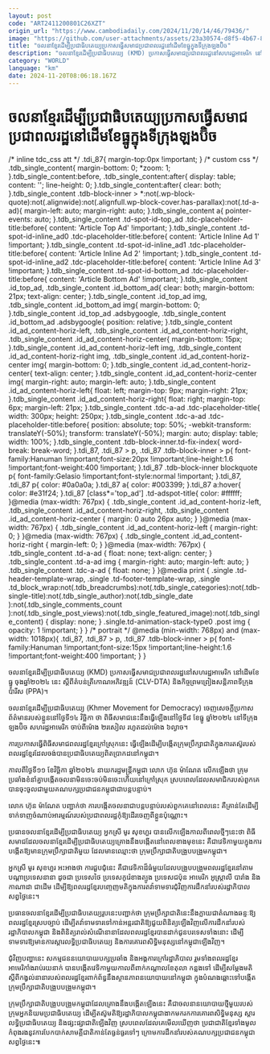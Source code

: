 ```yaml
---
layout: post
code: "ART2411200801C26XZT"
origin_url: "https://www.cambodiadaily.com/2024/11/20/14/46/79436/"
image: "https://github.com/user-attachments/assets/23a30574-d8f5-4b67-8c2c-47e6942bcdef"
title: "ចលនា​ខ្មែរ​ដើម្បី​ប្រជាធិបតេយ្យ​ប្រកាស​ធ្វើ​សមាជ​ប្រជាពលរដ្ឋ​នៅ​ដើម​ខែ​ធ្នូ​ក្នុង​ទីក្រុង​ឡងប៊ិច"
description: "ចលនា​ខ្មែរ​ដើម្បី​ប្រជាធិបតេយ្យ (KMD) ប្រកាស​ធ្វើ​សមាជ​ប្រជាពលរដ្ឋ​នៅ​សហរដ្ឋ​អាមេរិក នៅ​ដើម​ខែ​ធ្នូ ចុង​ឆ្នាំ​២០២៤ នេះ ស្ដីពី​តំបន់​ត្រីកោណ​អភិវឌ្ឍន៍ (CLV-DTA) និង​កិច្ចព្រមព្រៀង​សន្តិភាព​ទីក្រុង​ប៉ារីស (PPA)។"
category: "WORLD"
language: "km"
date: 2024-11-20T08:06:18.167Z
---
```


# ចលនា​ខ្មែរ​ដើម្បី​ប្រជាធិបតេយ្យ​ប្រកាស​ធ្វើ​សមាជ​ប្រជាពលរដ្ឋ​នៅ​ដើម​ខែ​ធ្នូ​ក្នុង​ទីក្រុង​ឡងប៊ិច

/\* inline tdc\_css att \*/ .tdi\_87{ margin-top:0px !important; } /\* custom css \*/ .tdb\_single\_content{ margin-bottom: 0; \*zoom: 1; }.tdb\_single\_content:before, .tdb\_single\_content:after{ display: table; content: ''; line-height: 0; }.tdb\_single\_content:after{ clear: both; }.tdb\_single\_content .tdb-block-inner > \*:not(.wp-block-quote):not(.alignwide):not(.alignfull.wp-block-cover.has-parallax):not(.td-a-ad){ margin-left: auto; margin-right: auto; }.tdb\_single\_content a{ pointer-events: auto; }.tdb\_single\_content .td-spot-id-top\_ad .tdc-placeholder-title:before{ content: 'Article Top Ad' !important; }.tdb\_single\_content .td-spot-id-inline\_ad0 .tdc-placeholder-title:before{ content: 'Article Inline Ad 1' !important; }.tdb\_single\_content .td-spot-id-inline\_ad1 .tdc-placeholder-title:before{ content: 'Article Inline Ad 2' !important; }.tdb\_single\_content .td-spot-id-inline\_ad2 .tdc-placeholder-title:before{ content: 'Article Inline Ad 3' !important; }.tdb\_single\_content .td-spot-id-bottom\_ad .tdc-placeholder-title:before{ content: 'Article Bottom Ad' !important; }.tdb\_single\_content .id\_top\_ad, .tdb\_single\_content .id\_bottom\_ad{ clear: both; margin-bottom: 21px; text-align: center; }.tdb\_single\_content .id\_top\_ad img, .tdb\_single\_content .id\_bottom\_ad img{ margin-bottom: 0; }.tdb\_single\_content .id\_top\_ad .adsbygoogle, .tdb\_single\_content .id\_bottom\_ad .adsbygoogle{ position: relative; }.tdb\_single\_content .id\_ad\_content-horiz-left, .tdb\_single\_content .id\_ad\_content-horiz-right, .tdb\_single\_content .id\_ad\_content-horiz-center{ margin-bottom: 15px; }.tdb\_single\_content .id\_ad\_content-horiz-left img, .tdb\_single\_content .id\_ad\_content-horiz-right img, .tdb\_single\_content .id\_ad\_content-horiz-center img{ margin-bottom: 0; }.tdb\_single\_content .id\_ad\_content-horiz-center{ text-align: center; }.tdb\_single\_content .id\_ad\_content-horiz-center img{ margin-right: auto; margin-left: auto; }.tdb\_single\_content .id\_ad\_content-horiz-left{ float: left; margin-top: 9px; margin-right: 21px; }.tdb\_single\_content .id\_ad\_content-horiz-right{ float: right; margin-top: 6px; margin-left: 21px; }.tdb\_single\_content .tdc-a-ad .tdc-placeholder-title{ width: 300px; height: 250px; }.tdb\_single\_content .tdc-a-ad .tdc-placeholder-title:before{ position: absolute; top: 50%; -webkit-transform: translateY(-50%); transform: translateY(-50%); margin: auto; display: table; width: 100%; }.tdb\_single\_content .tdb-block-inner.td-fix-index{ word-break: break-word; }.tdi\_87, .tdi\_87 > p, .tdi\_87 .tdb-block-inner > p{ font-family:Hanuman !important;font-size:20px !important;line-height:1.6 !important;font-weight:400 !important; }.tdi\_87 .tdb-block-inner blockquote p{ font-family:Gelasio !important;font-style:normal !important; }.tdi\_87, .tdi\_87 p{ color: #0a0a0a; }.tdi\_87 a{ color: #003399; }.tdi\_87 a:hover{ color: #e31f24; }.tdi\_87 \[class\*='top\_ad'\] .td-adspot-title{ color: #ffffff; }@media (max-width: 767px) { .tdb\_single\_content .id\_ad\_content-horiz-left, .tdb\_single\_content .id\_ad\_content-horiz-right, .tdb\_single\_content .id\_ad\_content-horiz-center { margin: 0 auto 26px auto; } }@media (max-width: 767px) { .tdb\_single\_content .id\_ad\_content-horiz-left { margin-right: 0; } }@media (max-width: 767px) { .tdb\_single\_content .id\_ad\_content-horiz-right { margin-left: 0; } }@media (max-width: 767px) { .tdb\_single\_content .td-a-ad { float: none; text-align: center; } .tdb\_single\_content .td-a-ad img { margin-right: auto; margin-left: auto; } .tdb\_single\_content .tdc-a-ad { float: none; } }@media print { .single .td-header-template-wrap, .single .td-footer-template-wrap, .single .td\_block\_wrap:not(.tdb\_breadcrumbs):not(.tdb\_single\_categories):not(.tdb-single-title):not(.tdb\_single\_author):not(.tdb\_single\_date ):not(.tdb\_single\_comments\_count ):not(.tdb\_single\_post\_views):not(.tdb\_single\_featured\_image):not(.tdb\_single\_content) { display: none; } .single.td-animation-stack-type0 .post img { opacity: 1 !important; } } /\* portrait \*/ @media (min-width: 768px) and (max-width: 1018px){ .tdi\_87, .tdi\_87 > p, .tdi\_87 .tdb-block-inner > p{ font-family:Hanuman !important;font-size:15px !important;line-height:1.6 !important;font-weight:400 !important; } }

ចលនា​ខ្មែរ​ដើម្បី​ប្រជាធិបតេយ្យ (KMD) ប្រកាស​ធ្វើ​សមាជ​ប្រជាពលរដ្ឋ​នៅ​សហរដ្ឋ​អាមេរិក នៅ​ដើម​ខែ​ធ្នូ ចុង​ឆ្នាំ​២០២៤ នេះ ស្ដីពី​តំបន់​ត្រីកោណ​អភិវឌ្ឍន៍ (CLV-DTA) និង​កិច្ចព្រមព្រៀង​សន្តិភាព​ទីក្រុង​ប៉ារីស (PPA)។

ចលនា​ខ្មែរ​ដើម្បី​ប្រជាធិបតេយ្យ (Khmer Movement for Democracy) ចេញ​សេចក្តី​ប្រកាស​ព័ត៌មាន​របស់​ខ្លួន​នៅ​ថ្ងៃទី​១៤ វិច្ឆិកា ថា ពិធី​សមាជ​នេះ​នឹង​ធ្វើ​ឡើង​នៅ​ថ្ងៃទី​៨ ខែ​ធ្នូ ឆ្នាំ​២០២៤ នៅ​ទីក្រុង​ឡងប៊ិច សហរដ្ឋ​អាមេរិក ចាប់ពី​ម៉ោង ២​រសៀល រហូត​ដល់​ម៉ោង ៦​ល្ងាច។

ការ​ប្រកាស​ធ្វើ​ពិធី​សមាជ​ពលរដ្ឋ​ខ្មែរ​ក្រៅ​ស្រុក​នេះ ធ្វើ​ឡើង​ដើម្បី​បង្កើត​ក្រុមប្រឹក្សា​ជាតិ​ក្នុង​ការ​តស៊ូ​របស់​ពលរដ្ឋ​ខ្មែរ​ដែល​ចង់បាន​ប្រជាធិបតេយ្យ​ពិតប្រាកដ​នៅ​កម្ពុជា។

កាលពី​ថ្ងៃទី​១១ ខែ​វិច្ឆិកា ឆ្នាំ​២០២៤ នាយករដ្ឋមន្ត្រី​កម្ពុជា លោក ហ៊ុន ម៉ាណែត លើកឡើង​ថា ក្រុម​ប្រឆាំង​ខំ​នាំគ្នា​បង្កើត​ចលនា​មិន​ចេះ​ចប់​មិន​ចេះ​ហើយ​នៅ​ក្រៅ​ស្រុក ស្រប​ពេល​ដែល​សមាជិក​របស់​ពួកគេ​បាន​ចុះចូល​ជាមួយ​គណបក្ស​ប្រជាជន​កម្ពុជា​ជា​បន្តបន្ទាប់។

លោក ហ៊ុន ម៉ាណែត បញ្ជាក់​ថា ការ​បង្កើត​ចលនា​ជា​បន្តបន្ទាប់​របស់​ពួកគេ​នៅ​ពេលនេះ គឺ​គ្រាន់តែ​ដើម្បី​ទាក់ទាញ​ចំណាប់អារម្មណ៍​របស់​ប្រជាពលរដ្ឋ​កុំ​ឱ្យ​ដើរ​ចេញពី​ខ្លួន​ប៉ុណ្ណោះ។

ប្រធាន​ចលនា​ខ្មែរ​ដើម្បី​ប្រជាធិបតេយ្យ អ្នកស្រី មូរ សុខហួរ បាន​លើកឡើង​កាលពី​ពេល​ថ្មីៗ​នេះ​ថា ពិធី​សមាជ​ដែល​ចលនា​ខ្មែរ​ដើម្បី​ប្រជាធិបតេយ្យ​គ្រោង​នឹង​បង្កើត​នៅ​ពេល​ខាងមុខ​នេះ គឺជា​វេទិកា​មួយ​ក្នុង​ការ​បង្កើត​ឱ្យ​មាន​ក្រុមប្រឹក្សា​ជាតិ​មួយ ដែល​មាន​ឈ្មោះ​ថា ក្រុមប្រឹក្សា​ជាតិ​បង្រួបបង្រួម​កម្ពុជា។

អ្នកស្រី មូរ សុខហួរ អះអាង​ថា ការ​ជួបជុំ​នេះ គឺជា​វេទិកា​ដ៏​ធំ​មួយ​ដែល​បង្រួបបង្រួម​ពលរដ្ឋ​ខ្មែរ​នៅ​តាម​បណ្តា​ប្រទេស​នានា ដូចជា ប្រទេស​ថៃ ប្រទេស​កូរ៉េខាងត្បូង ប្រទេស​ជប៉ុន អាមេរិក អូស្ត្រាលី បារាំង និង​កាណាដា ជាដើម ដើម្បី​ឱ្យ​ពលរដ្ឋ​ខ្មែរ​បញ្ចេញមតិ​ក្នុង​ការ​តវ៉ា​ទាមទារ​ជុំវិញ​ការ​ដឹកនាំ​របស់​រដ្ឋាភិបាល​សព្វថ្ងៃ​នេះ។

ប្រធាន​ចលនា​ខ្មែរ​ដើម្បី​ប្រជាធិបតេយ្យ​រូប​នេះ​បញ្ជាក់​ថា ក្រុមប្រឹក្សា​ជាតិ​នេះ​នឹង​ក្លាយ​ជា​តំណាង​ឆន្ទៈ​ឱ្យ​ពលរដ្ឋ​ខ្មែរ​ស្រប​ច្បាប់ ដើម្បី​តវ៉ា​ទាមទារ​ទៅ​កាន់​អន្តរជាតិ​ឱ្យ​ជួយ​ពិនិត្យ​ឡើងវិញ​លើ​ការ​ដឹកនាំ​របស់​រដ្ឋាភិបាល​កម្ពុជា និង​ពិនិត្យ​រាល់​សំណើ​នានា​ដែល​ពលរដ្ឋ​ខ្មែរ​បាន​ដាក់​ជូន​បរទេស​ទាំងនោះ ដើម្បី​ទាមទារ​ឱ្យ​មាន​ការ​ស្ដារ​លទ្ធិប្រជាធិបតេយ្យ និង​ការ​គោរព​សិទ្ធិមនុស្ស​នៅ​កម្ពុជា​ឡើងវិញ។

ជុំវិញ​បញ្ហា​នេះ សកម្មជន​នយោបាយ​បក្ស​ប្រឆាំង និង​អង្គការ​ក្រៅ​រដ្ឋាភិបាល រួម​ទាំង​ពលរដ្ឋ​ខ្មែរ​អាមេរិកាំង​រាប់​រយ​នាក់ បាន​បង្កើត​វេទិកា​មួយ​កាលពី​ពាក់កណ្តាល​ខែ​តុលា កន្លង​ទៅ ដើម្បី​សម្ដែង​មតិ​ស្ដីពី​កង្វល់​នានា​របស់​ពលរដ្ឋ​ខ្មែរ​ពាក់ព័ន្ធ​នឹង​ស្ថានភាព​នយោបាយ​នៅ​កម្ពុជា ក្នុង​បំណង​ឆ្ពោះ​ទៅ​បង្កើត​ក្រុមប្រឹក្សា​ជាតិ​បង្រួបបង្រួម​កម្ពុជា។

ក្រុមប្រឹក្សា​ជាតិ​បង្រួបបង្រួម​កម្ពុជា​ដែល​គ្រោង​នឹង​បង្កើត​ឡើង​នេះ គឺជា​ចលនា​នយោបាយ​ថ្មី​មួយ​របស់​ក្រុម​អ្នក​និយម​ប្រជាធិបតេយ្យ ដើម្បី​តស៊ូ​មតិ​ឱ្យ​រដ្ឋាភិបាល​កម្ពុជា​ងាក​មក​រក​ការ​គោរព​សិទ្ធិមនុស្ស ស្ដារ​លទ្ធិប្រជាធិបតេយ្យ និង​ផ្សះផ្សា​ជាតិ​ឡើងវិញ ស្រប​ពេល​ដែល​គេ​មើល​ឃើញ​ថា ប្រជាជាតិ​ខ្មែរ​ទាំងមូល​កំពុង​រង​នូវ​ការ​បែកបាក់​សាមគ្គី​ជាតិ​កាន់តែ​ធ្ងន់ធ្ងរ​ទៅៗ ក្រោម​ការ​ដឹកនាំ​របស់​គណបក្ស​ប្រជាជន​កម្ពុជា​សព្វថ្ងៃ​នេះ៕